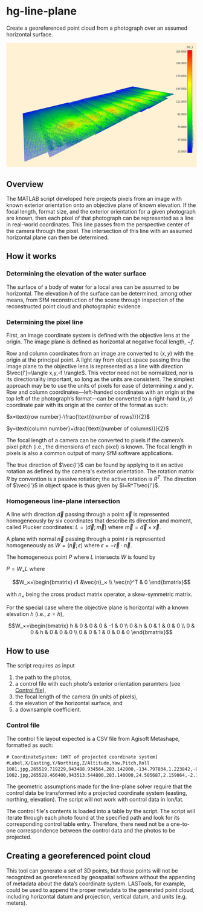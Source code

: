 # hg-line-plane
Create a georeferenced point cloud from a photograph over an assumed horizontal surface.

![Oblique view of a point cloud generated by the tool. DN_1 = digital number from band 1.](output_oblique.png)

## Overview
The MATLAB script developed here projects pixels from an image with known exterior orientation onto an objective plane of known elevation. If the focal length, format size, and the exterior orientation for a given photograph are known, then each pixel of that photograph can be represented as a line in real-world coordinates. This line passes from the perspective center of the camera through the pixel. The intersection of this line with an assumed horizontal plane can then be determined.

## How it works
### Determining the elevation of the water surface
The surface of a body of water for a local area can be assumed to be horizontal. The elevation $h$ of the surface can be determined, among other means, from SfM reconstruction of the scene through inspection of the reconstructed point cloud and photographic evidence.

### Determining the pixel line
First, an image coordinate system is defined with the objective lens at the origin. The image plane is defined as horizontal at negative focal length, $-f$. 

Row and column coordinates from an image are converted to $(x,y)$ with the origin at the principal point. A light ray from object space passing thru the image plane to the objective lens is represented as a line with direction $\vec{l'}=\langle x,y,-f \rangle$. This vector need not be normalized, nor is its directionality important, so long as the units are consistent. The simplest approach may be to use the units of pixels for ease of determining $x$ and $y$. Row and column coordinates—left-handed coordinates with an origin at the top left of the photograph’s format—can be converted to a right-hand $(x,y)$ coordinate pair with its origin at the center of the format as such:

$x=\text{row number}-\frac{\text{(number of rows)}}{2}$

$y=\text{column number}+\frac{\text{(number of columns)}}{2}$

The focal length of a camera can be converted to pixels if the camera’s pixel pitch (i.e., the dimensions of each pixel) is known. The focal length in pixels is also a common output of many SfM software applications.

The true direction of $\vec{l'}$ can be found by applying to it an active rotation as defined by the camera's exterior orientation. The rotation matrix $R$ by convention is a passive rotiation; the active rotation is $R^T$. The direction of $\vec{l'}$ in object space is thus given by $l=R^T\vec{l'}$.

### Homogeneous line-plane intersection
A line with direction $\vec{d}$ passing through a point $\vec{x}$ is represented homogeneously by six coordinates that describe its direction and moment, called Plucker coordinates: $L=(\vec{d};\vec{m})$ where $\vec{m}=\vec{d} \times \vec{x}$.

A plane with normal $\vec{n}$ passing through a point $r$ is represented homogeneously as $W=(\vec{n};ϵ)$ where $ϵ=-\vec{r} \cdot \vec{n}$.

The homogeneous point $P$ where $L$ intersects $W$ is found by 

$P=W_ \times L$   where    
```math
W_×=\begin{bmatrix} 𝜖𝟏 &\vec{n}_× \\ \vec{n}^T & 0 \end{bmatrix}
```
with $n_×$ being the cross product matrix operator, a skew-symmetric matrix.

For the special case where the objective plane is horizontal with a known elevation $h$ (i.e., $z=h$),

```math
W_×=\begin{bmatrix}
    h & 0 & 0 & 0 & -1 & 0 \\
    0 & h & 0 & 1 & 0 & 0 \\
    0 & 0 & h & 0 & 0 & 0 \\
    0 & 0 & 1 & 0 & 0 & 0
\end{bmatrix}
```
## How to use
The script requires as input 
1. the path to the photos,
2. a control file with each photo's exterior orientation paramters (see [Control file](#control-file)),
3. the focal length of the camera (in units of pixels),
4. the elevation of the horizontal surface, and
5. a downsample coefficient.

### Control file
The control file layout expected is a CSV file from Agisoft Metashape, formatted as such:

```
# CoordinateSystem: [WKT of projected coordinate system]
#Label,X/Easting,Y/Northing,Z/Altitude,Yaw,Pitch,Roll
1001.jpg,265519.719229,943488.934564,283.142000,-134.797034,1.223842,-0.361050
1002.jpg,265528.466400,943513.544800,283.140000,24.505687,2.159064,-2.120978
```

The geometric assumptions made for the line-plane solver require that the control data be transformed into a projected coordinate system (easting, northing, elevation). The script will not work with control data in lon/lat.

The control file's contents is loaded into a table by the script. The script will iterate through each photo found at the specified path and look for its corresponding control table entry. Therefore, there need not be a one-to-one correspondence between the control data and the photos to be projected.

## Creating a georeferenced point cloud
This tool can generate a set of 3D points, but those points will not be recognized as georeferenced by geospatial software without the appending of metadata about the data’s coordinate system. LASTools, for example, could be used to append the proper metadata to the generated point cloud, including horizontal datum and projection, vertical datum, and units (e.g. meters).
